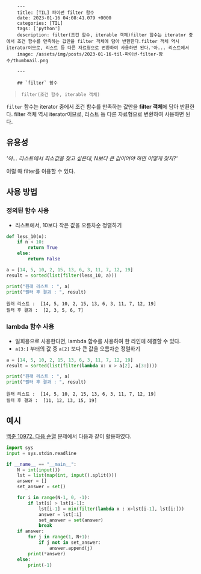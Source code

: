 

        ---
        title: [TIL] 파이썬 filter 함수
        date: 2023-01-16 04:08:41.079 +0000
        categories: [TIL]
        tags: ['python']
        description: filter(조건 함수, iterable 객체)filter 함수는 iterator 중에서 조건 함수를 만족하는 값만을 filter 객체에 담아 반환한다.filter 객체 역시 iterator이므로, 리스트 등 다른 자료형으로 변환하여 사용하면 된다.'아... 리스트에서
        image: /assets/img/posts/2023-01-16-til-파이썬-filter-함수/thumbnail.png
        
        ---

        ## `filter` 함수

> `filter(조건 함수, iterable 객체)`

`filter` 함수는 iterator 중에서 조건 함수를 만족하는 값만을 **filter 객체**에 담아 반환한다.
filter 객체 역시 iterator이므로, 리스트 등 다른 자료형으로 변환하여 사용하면 된다.

## 유용성

_'아... 리스트에서 최소값을 찾고 싶은데, N보다 큰 값이어야 하면 어떻게 찾지?'_

이럴 때 filter를 이용할 수 있다.

## 사용 방법

### 정의된 함수 사용

- 리스트에서, 10보다 작은 값을 오름차순 정렬하기

```python
def less_10(n):
    if n < 10:
        return True
    else:
    	return False

a = [14, 5, 10, 2, 15, 13, 6, 3, 11, 7, 12, 19]
result = sorted(list(filter(less_10, a)))

print("원래 리스트 : ", a)
print("필터 후 결과 : ", result)
```

```text
원래 리스트 :  [14, 5, 10, 2, 15, 13, 6, 3, 11, 7, 12, 19]
필터 후 결과 :  [2, 3, 5, 6, 7]
```

### lambda 함수 사용

- 일회용으로 사용한다면, lambda 함수를 사용하여 한 라인에 해결할 수 있다.
- `a[3:]` 부터의 값 중 `a[2]` 보다 큰 값을 오름차순 정렬하기

```python
a = [14, 5, 10, 2, 15, 13, 6, 3, 11, 7, 12, 19]
result = sorted(list(filter(lambda x: x > a[2], a[3:])))

print("원래 리스트 : ", a)
print("필터 후 결과 : ", result)
```

```text
원래 리스트 :  [14, 5, 10, 2, 15, 13, 6, 3, 11, 7, 12, 19]
필터 후 결과 :  [11, 12, 13, 15, 19]
```

## 예시

[백준 10972. 다음 순열](https://www.acmicpc.net/problem/10972) 문제에서 다음과 같이 활용하였다.

```python
import sys
input = sys.stdin.readline

if __name__ == "__main__":
    N = int(input())
    lst = list(map(int, input().split()))
    answer = []
    set_answer = set()

    for i in range(N-1, 0, -1):
        if lst[i] > lst[i-1]:
            lst[i-1] = min(filter(lambda x : x>lst[i-1], lst[i:]))
            answer = lst[:i]
            set_answer = set(answer)
            break
    if answer:
        for j in range(1, N+1):
            if j not in set_answer:
                answer.append(j)
        print(*answer)
    else:
        print(-1)
```



        